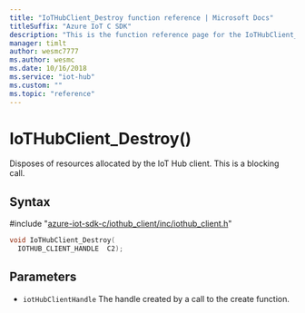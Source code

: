 ```yaml
---                             
title: "IoTHubClient_Destroy function reference | Microsoft Docs" 
titleSuffix: "Azure IoT C SDK"            
description: "This is the function reference page for the IoTHubClient_Destroy() function in the Azure IoT C SDK. This SDK is used with Azure IoT Hub and Azure IoT Hub Device Provisioning Service"            
manager: timlt                 
author: wesmc7777              
ms.author: wesmc               
ms.date: 10/16/2018                    
ms.service: "iot-hub"             
ms.custom: ""                
ms.topic: "reference"        
---                            
```


# IoTHubClient_Destroy()

Disposes of resources allocated by the IoT Hub client. This is a blocking call.

## Syntax

\#include "[azure-iot-sdk-c/iothub_client/inc/iothub_client.h](../iothub-client-h.md)"  
```C
void IoTHubClient_Destroy(
  IOTHUB_CLIENT_HANDLE  C2);
```

## Parameters
* `iotHubClientHandle` The handle created by a call to the create function.

